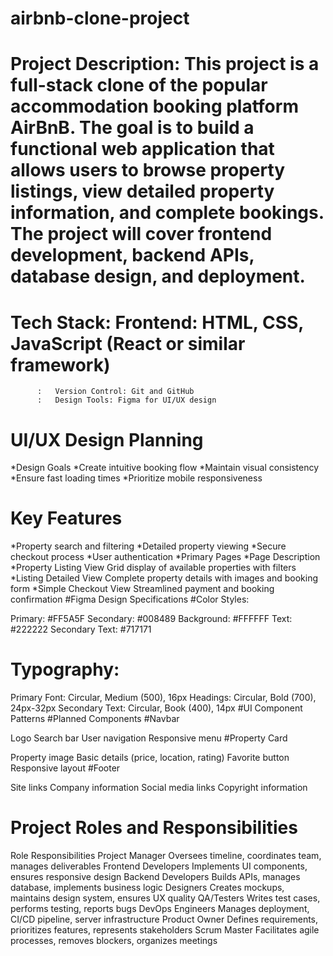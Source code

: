 # airbnb-clone-project
# Project Description: This project is a full-stack clone of the popular accommodation booking platform AirBnB. The goal is to build a functional web application that allows users to browse property listings, view detailed property information, and complete bookings. The project will cover frontend development, backend APIs, database design, and deployment.
# Tech Stack:  Frontend: HTML, CSS, JavaScript (React or similar framework)
          :   Version Control: Git and GitHub
          :   Design Tools: Figma for UI/UX design
# UI/UX Design Planning
*Design Goals
*Create intuitive booking flow
*Maintain visual consistency
*Ensure fast loading times
*Prioritize mobile responsiveness
# Key Features
*Property search and filtering
*Detailed property viewing
*Secure checkout process
*User authentication
*Primary Pages
*Page	Description
*Property Listing View	Grid display of available properties with filters
*Listing Detailed View	Complete property details with images and booking form
*Simple Checkout View	Streamlined payment and booking confirmation
#Figma Design Specifications
#Color Styles:

Primary: #FF5A5F
Secondary: #008489
Background: #FFFFFF
Text: #222222
Secondary Text: #717171
# Typography:

Primary Font: Circular, Medium (500), 16px
Headings: Circular, Bold (700), 24px-32px
Secondary Text: Circular, Book (400), 14px
#UI Component Patterns
#Planned Components
#Navbar

Logo
Search bar
User navigation
Responsive menu
#Property Card

Property image
Basic details (price, location, rating)
Favorite button
Responsive layout
#Footer

Site links
Company information
Social media links
Copyright information
# Project Roles and Responsibilities
Role	Responsibilities
Project Manager	Oversees timeline, coordinates team, manages deliverables
Frontend Developers	Implements UI components, ensures responsive design
Backend Developers	Builds APIs, manages database, implements business logic
Designers	Creates mockups, maintains design system, ensures UX quality
QA/Testers	Writes test cases, performs testing, reports bugs
DevOps Engineers	Manages deployment, CI/CD pipeline, server infrastructure
Product Owner	Defines requirements, prioritizes features, represents stakeholders
Scrum Master	Facilitates agile processes, removes blockers, organizes meetings
